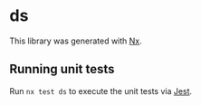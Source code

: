 # ds

This library was generated with [Nx](https://nx.dev).

## Running unit tests

Run `nx test ds` to execute the unit tests via [Jest](https://jestjs.io).
